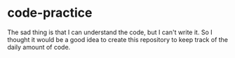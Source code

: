 # code-practice
The sad thing is that I can understand the code, but I can't write it. So I thought it would be a good idea to create this repository to keep track of the daily amount of code.

